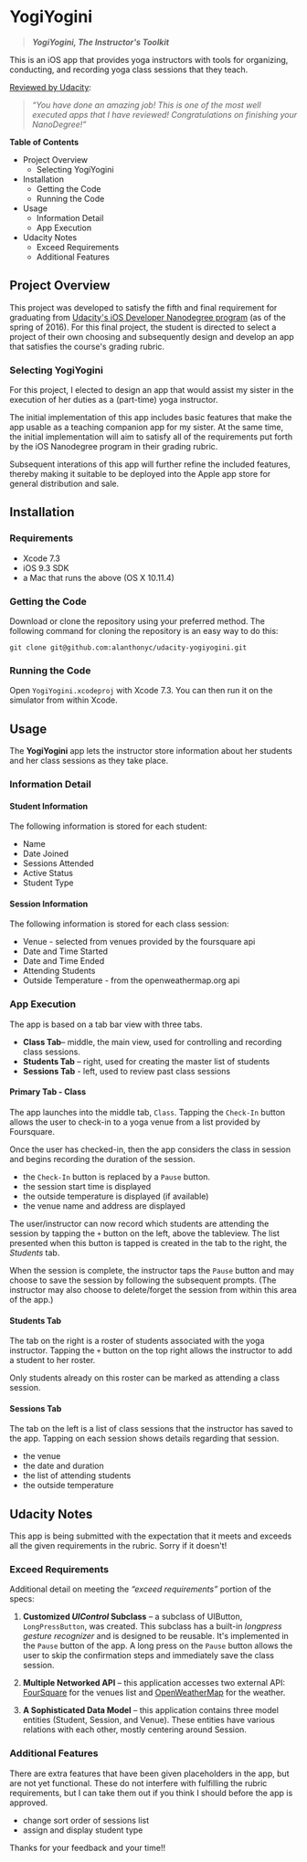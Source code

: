 # YogiYogini
> __*YogiYogini, The Instructor's Toolkit*__

This is an iOS app that provides yoga instructors with tools for organizing, conducting, and recording yoga class sessions that they teach.

[Reviewed by Udacity](https://review.udacity.com/#!/reviews/125215):

> *“You have done an amazing job! This is one of the most well executed apps that I have reviewed! Congratulations on finishing your NanoDegree!”*

**Table of Contents**

* Project Overview
    - Selecting YogiYogini
* Installation
    - Getting the Code
    - Running the Code
* Usage
    - Information Detail
    - App Execution
* Udacity Notes
    - Exceed Requirements
    - Additional Features

## Project Overview
This project was developed to satisfy the fifth and final requirement for graduating from [Udacity's iOS Developer Nanodegree program](https://www.udacity.com/course/ios-developer-nanodegree--nd003) (as of the spring of 2016). For this final project, the student is directed to select a project of their own choosing and subsequently design and develop an app that satisfies the course's grading rubric.

### Selecting YogiYogini
For this project, I elected to design an app that would assist my sister in the execution of her duties as a (part-time) yoga instructor.

The initial implementation of this app includes basic features that make the app usable as a teaching companion app for my sister. At the same time, the initial implementation will aim to satisfy all of the requirements put forth by the iOS Nanodegree program in their grading rubric.

Subsequent interations of this app will further refine the included features, thereby making it suitable to be deployed into the Apple app store for general distribution and sale.

## Installation

### Requirements
* Xcode 7.3
* iOS 9.3 SDK
* a Mac that runs the above (OS X 10.11.4)

### Getting the Code
Download or clone the repository using your preferred method. The following command for cloning the repository is an easy way to do this:

    git clone git@github.com:alanthonyc/udacity-yogiyogini.git

### Running the Code
Open `YogiYogini.xcodeproj` with Xcode 7.3. You can then run it on the simulator from within Xcode.

## Usage
The __YogiYogini__ app lets the instructor store information about her students and her class sessions as they take place.

### Information Detail
#### Student Information
The following information is stored for each student:

* Name
* Date Joined
* Sessions Attended
* Active Status
* Student Type

#### Session Information
The following information is stored for each class session:

* Venue - selected from venues provided by the foursquare api
* Date and Time Started
* Date and Time Ended
* Attending Students
* Outside Temperature - from the openweathermap.org api

### App Execution
The app is based on a tab bar view with three tabs. 

* **Class Tab**– middle, the main view, used for controlling and recording class sessions.
* **Students Tab** – right, used for creating the master list of students
* **Sessions Tab** - left, used to review past class sessions

#### Primary Tab - Class
The app launches into the middle tab, `Class`. Tapping the `Check-In` button allows the user to check-in to a yoga venue from a list provided by Foursquare.

Once the user has checked-in, then the app considers the class in session and begins recording the duration of the session.

* the `Check-In` button is replaced by a `Pause` button.
* the session start time is displayed
* the outside temperature is displayed (if available)
* the venue name and address are displayed

The user/instructor can now record which students are attending the session by tapping the `+` button on the left, above the tableview. The list presented when this button is tapped is created in the tab to the right, the *Students* tab.

When the session is complete, the instructor taps the `Pause` button and may choose to save the session by following the subsequent prompts. (The instructor may also choose to delete/forget the session from within this area of the app.)

#### Students Tab
The tab on the right is a roster of students associated with the yoga instructor. Tapping the `+` button on the top right allows the instructor to add a student to her roster.

Only students already on this roster can be marked as attending a class session.

#### Sessions Tab
The tab on the left is a list of class sessions that the instructor has saved to the app. Tapping on each session shows details regarding that session.

* the venue
* the date and duration
* the list of attending students
* the outside temperature

## Udacity Notes
This app is being submitted with the expectation that it meets and exceeds all the given requirements in the rubric. Sorry if it doesn't!

### Exceed Requirements
Additional detail on meeting the *“exceed requirements”* portion of the specs:

1. **Customized _UIControl_ Subclass** – a subclass of UIButton, `LongPressButton`, was created. This subclass has a built-in *longpress gesture recognizer* and is designed to be reusable. It's implemented in the `Pause` button of the app. A long press on the `Pause` button allows the user to skip the confirmation steps and immediately save the class session.

2. **Multiple Networked API** – this application accesses two external API: [FourSquare](https://developer.foursquare.com/docs/venues/search) for the venues list and [OpenWeatherMap](http://openweathermap.org/api) for the weather.

3. **A Sophisticated Data Model** – this application contains three model entities (Student, Session, and Venue). These entities have various relations with each other, mostly centering around Session.

### Additional Features
There are extra features that have been given placeholders in the app, but are not yet functional. These do not interfere with fulfilling the rubric requirements, but I can take them out if you think I should before the app is approved.

* change sort order of sessions list 
* assign and display student type

Thanks for your feedback and your time!!

